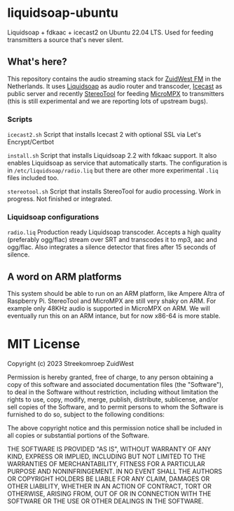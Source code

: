 # liquidsoap-ubuntu
Liquidsoap + fdkaac + icecast2 on Ubuntu 22.04 LTS. Used for feeding transmitters a source that's never silent.

## What's here?
This repository contains the audio streaming stack for [ZuidWest FM](https://www.zuidwestfm.nl/) in the Netherlands. It uses [Liquidsoap](https://www.liquidsoap.info) as audio router and transcoder, [Icecast](https://www.icecast.org) as public server and recently [StereoTool](https://www.thimeo.com/stereo-tool/) for feeding [MicroMPX](https://www.thimeo.com/micrompx/) to transmitters (this is still experimental and we are reporting lots of upstream bugs).

### Scripts
`icecast2.sh` Script that installs Icecast 2 with optional SSL via Let's Encrypt/Certbot

`install.sh` Script that installs Liquidsoap 2.2 with fdkaac support. It also enables Liquidsoap as service that automatically starts. The configuration is in `/etc/liquidsoap/radio.liq` but there are other more experimental `.liq` files included too.

`stereotool.sh` Script that installs StereoTool for audio processing. Work in progress. Not finished or integrated.

### Liquidsoap configurations
`radio.liq` Production ready Liquidsoap transcoder. Accepts a high quality (preferably ogg/flac) stream over SRT and transcodes it to mp3, aac and ogg/flac. Also integrates a silence detector that fires after 15 seconds of silence.

## A word on ARM platforms
This system should be able to run on an ARM platform, like Ampere Altra of Raspberry Pi. StereoTool and MicroMPX are still very shaky on ARM. For example only 48KHz audio is supported in MicroMPX on ARM. We will eventually run this on an ARM intance, but for now x86-64 is more stable.

# MIT License

Copyright (c) 2023 Streekomroep ZuidWest

Permission is hereby granted, free of charge, to any person obtaining a copy
of this software and associated documentation files (the "Software"), to deal
in the Software without restriction, including without limitation the rights
to use, copy, modify, merge, publish, distribute, sublicense, and/or sell
copies of the Software, and to permit persons to whom the Software is
furnished to do so, subject to the following conditions:

The above copyright notice and this permission notice shall be included in all
copies or substantial portions of the Software.

THE SOFTWARE IS PROVIDED "AS IS", WITHOUT WARRANTY OF ANY KIND, EXPRESS OR
IMPLIED, INCLUDING BUT NOT LIMITED TO THE WARRANTIES OF MERCHANTABILITY,
FITNESS FOR A PARTICULAR PURPOSE AND NONINFRINGEMENT. IN NO EVENT SHALL THE
AUTHORS OR COPYRIGHT HOLDERS BE LIABLE FOR ANY CLAIM, DAMAGES OR OTHER
LIABILITY, WHETHER IN AN ACTION OF CONTRACT, TORT OR OTHERWISE, ARISING FROM,
OUT OF OR IN CONNECTION WITH THE SOFTWARE OR THE USE OR OTHER DEALINGS IN THE
SOFTWARE.
